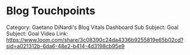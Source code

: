 # Blog Touchpoints

Category: Gaetano DiNardi's Blog Vitals Dashboard
Sub Subject: Goal
Subject: Goal
Video Link: https://www.loom.com/share/3c08390c24da4336b9255819e65b02cd?sid=a021312b-6da6-48e2-b414-4d3198cb95e9